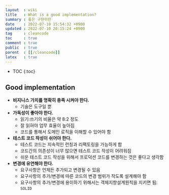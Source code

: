 ```yaml
---
layout  : wiki
title   : What is a good implementation?
summary : 좋은 구현이란
date    : 2022-07-10 15:54:32 +0900
updated : 2022-07-10 20:15:24 +0900
tag     : cleancode
toc     : true
comment : true
public  : true
parent  : [[/cleancode]]
latex   : true
---
```

* TOC
{:toc}

## Good implementation

- __비지니스 가치를 명확히 충족 시켜야 한다.__
  - 기술은 도구일 뿐
- __가독성이 좋아야 한다.__
  - 읽기:쓰기의 비율은 약 8:2 정도
  - 잘 읽혀야 업무 효율이 높아짐
  - 코드를 통해서 도메인 로직을 이해할 수 있어야 함
- __테스트 코드 작성이 쉬어야 한다.__
  - 테스트 코드는 지속적인 런칭과 리팩토링을 가능하게 함
  - 코드간의 의존성이 너무 많으면 테스트 코드 작성이 어려워짐
  - 쉬운 테스트 코드 작성을 위해서 프로덕션 코드를 변경하는 것은 좋다고 생각함
- __변경에 유연해야 한다.__
  - 요구사항은 언제든 추가되고 변경될 수 있음
  - 요구사항의 추가/변경에 따른 코드의 변경 범위가 작도록 설계해야 함
  - 요구사항의 추가/변경에 용이하기 위해서는 객체지향설계원칙을 지키면 됨: `SOLID`